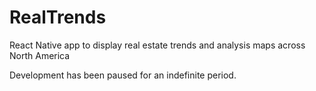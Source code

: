 # RealTrends

React Native app to display real estate trends and analysis maps across North America

Development has been paused for an indefinite period.
